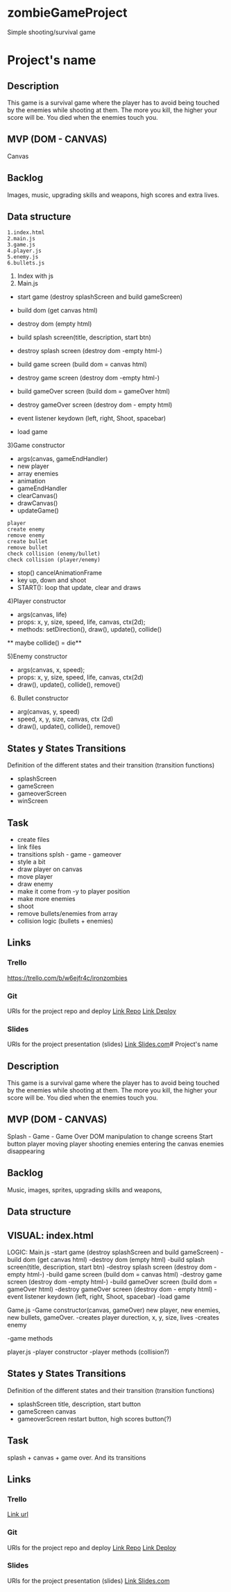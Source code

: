# zombieGameProject
Simple shooting/survival game

# Project's name

## Description
This game is a survival game where the player has to avoid being touched by the enemies while shooting at them. 
The more you kill, the higher your score will be.
You died when the enemies touch you.


## MVP (DOM - CANVAS)
Canvas

## Backlog
Images, music, upgrading skills and weapons, high scores and extra lives.

## Data structure
```
1.index.html
2.main.js
3.game.js
4.player.js
5.enemy.js
6.bullets.js
```

1) Index with js
2) Main.js
- start game (destroy splashScreen and build gameScreen)
 
- build dom (get canvas html)
 
- destroy dom (empty html)
 
- build splash screen(title, description, start btn)
 
- destroy splash screen (destroy dom -empty html-)
 
- build game screen (build dom =  canvas html)
 
- destroy game screen (destroy dom -empty html-)
 
- build gameOver screen (build dom = gameOver html)
 
- destroy gameOver screen (destroy dom - empty html)
 
- event listener keydown (left, right, Shoot, spacebar)
 
- load game

3)Game constructor
- args(canvas, gameEndHandler)
- new player
- array enemies
- animation
- gameEndHandler 
- clearCanvas()
- drawCanvas()
- updateGame()
```
player
create enemy
remove enemy
create bullet
remove bullet
check collision (enemy/bullet)
check collision (player/enemy)
```
- stop() cancelAnimationFrame
- key up, down and shoot
- START(): loop that update, clear and draws

4)Player constructor
- args(canvas, life)
- props: x, y, size, speed, life, canvas, ctx(2d);
- methods: setDirection(), draw(), update(), collide() 

** maybe collide() = die**

5)Enemy constructor
- args(canvas, x, speed);
- props: x, y, size, speed, life, canvas, ctx(2d)
- draw(), update(), collide(), remove()

6) Bullet constructor
- arg(canvas, y, speed)
- speed, x, y, size, canvas, ctx (2d)
- draw(), update(), collide(), remove()


## States y States Transitions
Definition of the different states and their transition (transition functions)

- splashScreen
- gameScreen
- gameoverScreen
- winScreen


## Task

- create files
- link files
- transitions splsh - game - gameover
- style a bit
- draw player on canvas
- move player
- draw enemy
- make it come from -y to player position
- make more enemies
- shoot
- remove bullets/enemies from array
- collision logic (bullets + enemies)

## Links


### Trello
https://trello.com/b/w6ejfr4c/ironzombies


### Git
URls for the project repo and deploy
[Link Repo](http://github.com)
[Link Deploy](http://github.com)


### Slides
URls for the project presentation (slides)
[Link Slides.com](http://slides.com)# Project's name

## Description
This game is a survival game where the player has to avoid being touched by the enemies while shooting at them. 
The more you kill, the higher your score will be.
You died when the enemies touch you.


## MVP (DOM - CANVAS)
Splash - Game - Game Over
DOM manipulation to change screens
Start button
player moving
player shooting
enemies entering the canvas
enemies disappearing


## Backlog
Music, images, sprites, upgrading skills and weapons, 

## Data structure
VISUAL:
index.html
------------------------
LOGIC:
Main.js
 -start game (destroy splashScreen and build gameScreen)
 -build dom (get canvas html)
 -destroy dom (empty html)
 -build splash screen(title, description, start btn)
 -destroy splash screen (destroy dom -empty html-)
 -build game screen (build dom =  canvas html)
 -destroy game screen (destroy dom -empty html-)
 -build gameOver screen (build dom = gameOver html)
 -destroy gameOver screen (destroy dom - empty html)
 -event listener keydown (left, right, Shoot, spacebar)
 -load game

Game.js
 -Game constructor(canvas, gameOver)
	new player, new enemies, new bullets, gameOver.
 -creates player
	durection, x, y, size, lives
 -creates enemy
	
 -game methods

player.js
 -player constructor
 -player methods (collision?)

## States y States Transitions
Definition of the different states and their transition (transition functions)

- splashScreen
title, description, start button
- gameScreen
canvas
- gameoverScreen
restart button, high scores button(?)

## Task
splash + canvas + game over. And its transitions


## Links


### Trello
[Link url](https://trello.com)


### Git
URls for the project repo and deploy
[Link Repo](http://github.com)
[Link Deploy](http://github.com)


### Slides
URls for the project presentation (slides)
[Link Slides.com](http://slides.com)
